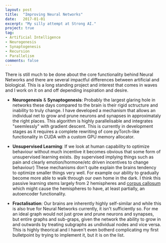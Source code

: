 ```yaml
---
layout: post
title:  "Improving Neural Networks"
date:   2017-01-01
excerpt: "My silly attempt at Strong AI."
project: true
tag:
- Artificial Intelligence 
- Neurogenesis
- Synaptogenesis
- Recursion
- Parallelism
comments: false
---
```


There is still much to be done about the core functionality behind Neural Networks and there are several impactful differences between artificial and biological. This is a long standing project and interest that comes in waves and I work on it on and off depending inspiration and desire.

* **Neurogenesis** & **Synaptogenesis**: Probably the largest glaring hole in networks these days compared to the brain is their rigid sctructure and inability to truly change. I have developed a mechanism that allows an individual net to grow and prune neurons and synapses in approximataly the right places. This algorithm is highly parallelisable and integrates "seemlessly" with gradient descent. This is currently in development stages as it requires a complete rewriting of core pyTorch-like functionality in CUDA with a custom GPU memory allocator.

* **Unsupervised Learning**: If we look at human capability to optimize behaviour without much incentive it becomes obvious that some form of unsupervised learning exists. (by supervised implying things such as pain and clearly emotion/hormone/etc driven incentives to change behaviour) These mechanisms don't quite explain the brains tendency to optimize smaller things very well. For example our ability to gradually become more able to walk through our own home in the dark. I think this passive learning stems largely from 2 hemispheres and [corpus callosum
](https://en.wikipedia.org/wiki/Corpus_callosum) which might cause the hemispheres to have, at least partially, an autoencoder functionality. 

* **Fractalisation**: Our brains are inherently highly self-similar and while this is also true for Neural Networks currently, it isn't sufficiently so. For me an ideal graph would not just grow and prune neurons and synapses, but entire graphs and sub-graps, given the network the ability to grow in and outwards by treating subgraphs as undividual nodes and vice versa. This is highly theorical and I haven't even botherd complicating my first bulletpoint by trying to implement it, but it is on the list.
